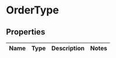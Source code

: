 # OrderType

## Properties

| Name | Type | Description | Notes |
| ---- | ---- | ----------- | ----- |

